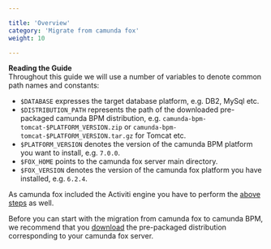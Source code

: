 ```yaml
---

title: 'Overview'
category: 'Migrate from camunda fox'
weight: 10

---
```



<div class="alert alert-info">
  <strong>Reading the Guide</strong><br>
   Throughout this guide we will use a number of variables to denote common path names and constants:
  <ul>
    <li><code>$DATABASE</code> expresses the target database platform, e.g. DB2, MySql etc.</li>
    <li><code>$DISTRIBUTION_PATH</code> represents the path of the downloaded pre-packaged camunda BPM distribution, e.g. <code>camunda-bpm-tomcat-$PLATFORM_VERSION.zip</code> or <code>camunda-bpm-tomcat-$PLATFORM_VERSION.tar.gz</code> for Tomcat etc.</li>
    <li><code>$PLATFORM_VERSION</code> denotes the version of the camunda BPM platform you want to install, e.g. <code>7.0.0</code>.</li>
    <li><code>$FOX_HOME</code> points to the camunda fox server main directory.</li>
    <li><code>$FOX_VERSION</code> denotes the version of the camunda fox platform you have installed, e.g. <code>6.2.4</code>.</li>
  </ul>
</div>

As camunda fox included the Activiti engine you have to perform the [above steps](ref:#migrate-from-activiti) as well.

Before you can start with the migration from camunda fox to camunda BPM, we recommend that you [download](http://camunda.org/download) the pre-packaged distribution corresponding to your camunda fox server.